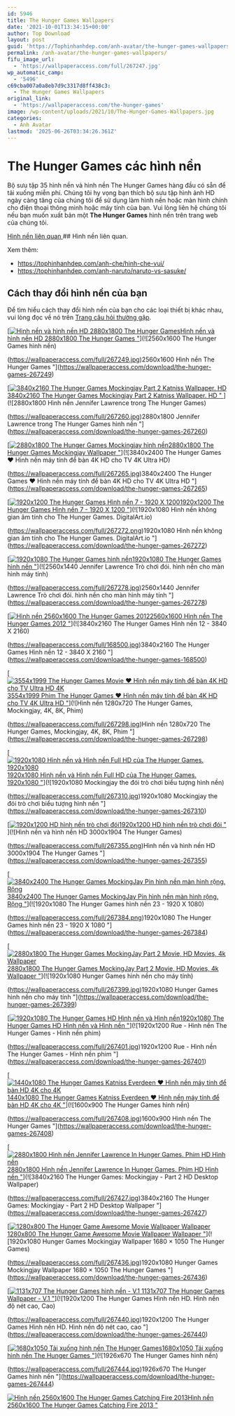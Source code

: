 ```yaml
---
id: 5946
title: The Hunger Games Wallpapers
date: '2021-10-01T13:34:15+00:00'
author: Top Download
layout: post
guid: 'https://Tophinhanhdep.com/anh-avatar/the-hunger-games-wallpapers/'
permalink: /anh-avatar/the-hunger-games-wallpapers/
fifu_image_url:
  - 'https://wallpaperaccess.com/full/267247.jpg'
wp_automatic_camp:
  - '5496'
c69cba007a0a8eb7d9c3317d8ff438c3:
  - The Hunger Games Wallpapers
original_link:
  - 'https://wallpaperaccess.com/the-hunger-games'
image: /wp-content/uploads/2021/10/The-Hunger-Games-Wallpapers.jpg
categories:
  - Ảnh Avatar
lastmod: '2025-06-26T03:34:26.361Z'
---
```

# The Hunger Games các hình nền

Bộ sưu tập 35 hình nền và hình nền The Hunger Games hàng đầu có sẵn để tải xuống miễn phí. Chúng tôi hy vọng bạn thích bộ sưu tập hình ảnh HD ngày càng tăng của chúng tôi để sử dụng làm hình nền hoặc màn hình chính cho điện thoại thông minh hoặc máy tính của bạn. Vui lòng liên hệ chúng tôi nếu bạn muốn xuất bản một **The Hunger Games** hình nền trên trang web của chúng tôi.

[Hình nền liên quan ](#related) ## Hình nền liên quan.

   
 Xem thêm:

   
- <https://tophinhanhdep.com/anh-che/hinh-che-vui/>
- <https://tophinhanhdep.com/anh-naruto/naruto-vs-sasuke/>

## Cách thay đổi hình nền của bạn

Để tìm hiểu cách thay đổi hình nền của bạn cho các loại thiết bị khác nhau, vui lòng đọc về nó trên [Trang câu hỏi thường gặp](https://tophinhanhdep.com/faq/).

  
[[![Hình nền và hình nền HD 2880x1800 The Hunger Games](https://wallpaperaccess.com/full/267247.jpg)Hình nền và hình nền HD 2880x1800 The Hunger Games "](https://wallpaperaccess.com/download/the-hunger-games-267247)](![2560x1600 The Hunger Games hình nền)

(https://wallpaperaccess.com/full/267249.jpg)2560x1600 Hình nền The Hunger Games "](https://wallpaperaccess.com/download/the-hunger-games-267249)

[[![3840x2160 The Hunger Games Mockingjay Part 2 Katniss Wallpaper.  HD](https://wallpaperaccess.com/full/267253.jpg)3840x2160 The Hunger Games Mockingjay Part 2 Katniss Wallpaper. HD " ](https://wallpaperaccess.com/download/the-hunger-games-267253)](![2880x1800 Hình nền Jennifer Lawrence trong The Hunger Games)

(https://wallpaperaccess.com/full/267260.jpg)2880x1800 Jennifer Lawrence trong The Hunger Games hình nền "](https://wallpaperaccess.com/download/the-hunger-games-267260)

[[![2880x1800 The Hunger Games Mockingjay hình nền](https://wallpaperaccess.com/full/267261.jpg)2880x1800 The Hunger Games Mockingjay Wallpaper "](https://wallpaperaccess.com/download/the-hunger-games-267261)](![3840x2400 The Hunger Games ❤ Hình nền máy tính để bàn 4K HD cho TV 4K Ultra HD)

(https://wallpaperaccess.com/full/267265.jpg)3840x2400 The Hunger Games ❤ Hình nền máy tính để bàn 4K HD cho TV 4K Ultra HD "](https://wallpaperaccess.com/download/the-hunger-games-267265)

[[![1920x1200 The Hunger Games Hình nền 7 - 1920 X 1200](https://wallpaperaccess.com/full/267269.jpg)1920x1200 The Hunger Games Hình nền 7 - 1920 X 1200 "](https://wallpaperaccess.com/download/the-hunger-games-267269)](![1920x1080 Hình nền không gian âm tính cho The Hunger Games.  DigitalArt.io)

(https://wallpaperaccess.com/full/267272.png)1920x1080 Hình nền không gian âm tính cho The Hunger Games. DigitalArt.io "](https://wallpaperaccess.com/download/the-hunger-games-267272)

[[![1920x1080 The Hunger Games hình nền](https://wallpaperaccess.com/full/267277.jpg)1920x1080 The Hunger Games hình nền "](https://wallpaperaccess.com/download/the-hunger-games-267277)](![2560x1440 Jennifer Lawrence Trò chơi đói.  hình nền cho màn hình máy tính)

(https://wallpaperaccess.com/full/267278.jpg)2560x1440 Jennifer Lawrence Trò chơi đói. hình nền cho màn hình máy tính "](https://wallpaperaccess.com/download/the-hunger-games-267278)

[[![Hình nền 2560x1600 The Hunger Games 2012](https://wallpaperaccess.com/full/267286.jpg)2560x1600 Hình nền The Hunger Games 2012 "](https://wallpaperaccess.com/download/the-hunger-games-267286)](![3840x2160 The Hunger Games Hình nền 12 - 3840 X 2160)

(https://wallpaperaccess.com/full/168500.jpg)3840x2160 The Hunger Games Hình nền 12 - 3840 X 2160 "](https://wallpaperaccess.com/download/the-hunger-games-168500)

[[![3554x1999 The Hunger Games Movie ❤ Hình nền máy tính để bàn 4K HD cho TV Ultra HD 4K](https://wallpaperaccess.com/full/267296.jpg)3554x1999 Phim The Hunger Games ❤ Hình nền máy tính để bàn 4K HD cho TV 4K Ultra HD "](https://wallpaperaccess.com/download/the-hunger-games-267296)](![Hình nền 1280x720 The Hunger Games, Mockingjay, 4K, 8K, Phim)

(https://wallpaperaccess.com/full/267298.jpg)Hình nền 1280x720 The Hunger Games, Mockingjay, 4K, 8K, Phim "](https://wallpaperaccess.com/download/the-hunger-games-267298)

[[![1920x1080 Hình nền và Hình nền Full HD của The Hunger Games.  1920x1080](https://wallpaperaccess.com/full/267305.jpg)1920x1080 Hình nền và Hình nền Full HD của The Hunger Games. 1920x1080 "](https://wallpaperaccess.com/download/the-hunger-games-267305)](![1920x1080 Mockingjay the đói trò chơi biểu tượng hình nền)

(https://wallpaperaccess.com/full/267310.jpg)1920x1080 Mockingjay the đói trò chơi biểu tượng hình nền "](https://wallpaperaccess.com/download/the-hunger-games-267310)

[[![1920x1200 HD hình nền trò chơi đói](https://wallpaperaccess.com/full/267321.png)1920x1200 HD hình nền trò chơi đói " ](https://wallpaperaccess.com/download/the-hunger-games-267321)](![Hình nền và hình nền HD 3000x1904 The Hunger Games)

(https://wallpaperaccess.com/full/267355.png)Hình nền và hình nền HD 3000x1904 The Hunger Games "](https://wallpaperaccess.com/download/the-hunger-games-267355)

[[![3840x2400 The Hunger Games MockingJay Pin hình nền màn hình rộng.  Rộng](https://wallpaperaccess.com/full/267373.jpg)3840x2400 The Hunger Games MockingJay Pin hình nền màn hình rộng. Rộng "](https://wallpaperaccess.com/download/the-hunger-games-267373)](![1920x1080 The Hunger Games hình nền 23 - 1920 X 1080)

(https://wallpaperaccess.com/full/267384.png)1920x1080 The Hunger Games hình nền 23 - 1920 X 1080 "](https://wallpaperaccess.com/download/the-hunger-games-267384)

[[![2880x1800 The Hunger Games MockingJay Part 2 Movie, HD Movies, 4k Wallpaper](https://wallpaperaccess.com/full/267394.jpg)2880x1800 The Hunger Games MockingJay Part 2 Movie, HD Movies, 4k Wallpaper "](https://wallpaperaccess.com/download/the-hunger-games-267394)](![1920x1080 Hunger Games hình nền cho máy tính)

(https://wallpaperaccess.com/full/267399.jpg)1920x1080 Hunger Games hình nền cho máy tính "](https://wallpaperaccess.com/download/the-hunger-games-267399)

[[![1920x1080 The Hunger Games HD Hình nền và Hình nền](https://wallpaperaccess.com/full/267400.jpg)1920x1080 The Hunger Games HD Hình nền và Hình nền "](https://wallpaperaccess.com/download/the-hunger-games-267400)](![1920x1200 Rue - Hình nền The Hunger Games - Hình nền phim)

(https://wallpaperaccess.com/full/267401.jpg)1920x1200 Rue - Hình nền The Hunger Games - Hình nền phim "](https://wallpaperaccess.com/download/the-hunger-games-267401)

[[![1440x1080 The Hunger Games Katniss Everdeen ❤ Hình nền máy tính để bàn HD 4K cho 4K](https://wallpaperaccess.com/full/267404.jpg)1440x1080 The Hunger Games Katniss Everdeen ❤ Hình nền máy tính để bàn HD 4K cho 4K "](https://wallpaperaccess.com/download/the-hunger-games-267404)](![1600x900 The Hunger Games hình nền)

(https://wallpaperaccess.com/full/267408.jpg)1600x900 Hình nền The Hunger Games "](https://wallpaperaccess.com/download/the-hunger-games-267408)

[[![2880x1800 Hình nền Jennifer Lawrence In Hunger Games.  Phim HD Hình nền](https://wallpaperaccess.com/full/267422.jpg)2880x1800 Hình nền Jennifer Lawrence In Hunger Games. Phim HD Hình nền "](https://wallpaperaccess.com/download/the-hunger-games-267422)](![3840x2160 The Hunger Games: Mockingjay - Part 2 HD Desktop Wallpaper)

(https://wallpaperaccess.com/full/267427.jpg)3840x2160 The Hunger Games: Mockingjay - Part 2 HD Desktop Wallpaper "](https://wallpaperaccess.com/download/the-hunger-games-267427)

[[![1280x800 The Hunger Game Awesome Movie Wallpaper Wallpaper](https://wallpaperaccess.com/full/267435.jpg)1280x800 The Hunger Game Awesome Movie Wallpaper Wallpaper "](https://wallpaperaccess.com/download/the-hunger-games-267435)](![1920x1080 Hunger Games Mockingjay Wallpaper 1680 × 1050 The Hunger Games)

(https://wallpaperaccess.com/full/267436.jpg)1920x1080 Hunger Games Mockingjay Wallpaper 1680 × 1050 The Hunger Games "](https://wallpaperaccess.com/download/the-hunger-games-267436)

[[![1131x707 The Hunger Games hình nền - V.1](https://wallpaperaccess.com/full/267438.jpg) 1131x707 The Hunger Games Wallpaper - V.1 "](https://wallpaperaccess.com/download/the-hunger-games-267438)](![1920x1200 The Hunger Games Hình nền HD.  Hình nền độ nét cao, Cao)

(https://wallpaperaccess.com/full/267440.jpg)1920x1200 The Hunger Games Hình nền HD. Hình nền độ nét cao, cao "](https://wallpaperaccess.com/download/the-hunger-games-267440)

[[![1680x1050 Tải xuống hình nền The Hunger Games](https://wallpaperaccess.com/full/267443.jpg)1680x1050 Tải xuống hình nền The Hunger Games "](https://wallpaperaccess.com/download/the-hunger-games-267443)](![1926x670 The Hunger Games hình nền)

(https://wallpaperaccess.com/full/267444.jpg)1926x670 The Hunger Games hình nền "](https://wallpaperaccess.com/download/the-hunger-games-267444)

[![Hình nền 2560x1600 The Hunger Games Catching Fire 2013](https://wallpaperaccess.com/full/267450.jpg)Hình nền 2560x1600 The Hunger Games Catching Fire 2013 "](https://wallpaperaccess.com/download/the-hunger-games-267450)
